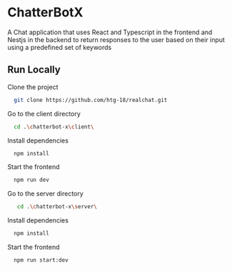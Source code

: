 
# ChatterBotX

A Chat application that uses React and Typescript in the frontend and Nestjs in the backend to return responses to the user based on their input using a predefined set of keywords


## Run Locally

Clone the project

```bash
  git clone https://github.com/htg-18/realchat.git
```

Go to the client directory

```bash
  cd .\chatterbot-x\client\
```

Install dependencies

```bash
  npm install
```

Start the frontend

```bash
  npm run dev
```

Go to the server directory

```bash
   cd .\chatterbot-x\server\
```

Install dependencies

```bash
  npm install
```

Start the frontend

```bash
  npm run start:dev
```

